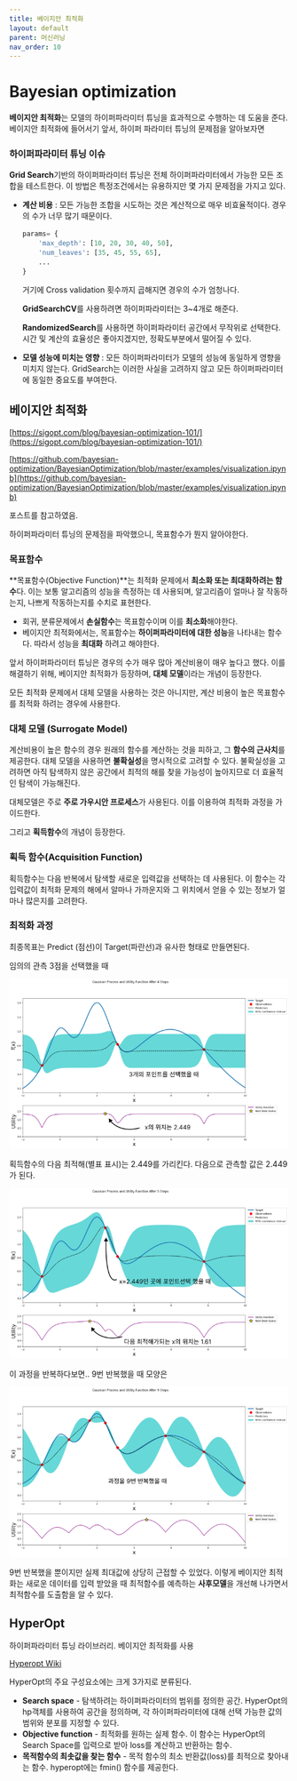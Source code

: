 ```yaml
---
title: 베이지안 최적화
layout: default
parent: 머신러닝
nav_order: 10
---
```


# Bayesian optimization

**베이지안 최적화**는 모델의 하이퍼파라미터 튜닝을 효과적으로 수행하는 데 도움을 준다. 베이지안 최적화에 들어서기 앞서, 하이퍼 파라미터 튜닝의 문제점을 알아보자면



### 하이퍼파라미터 튜닝 이슈

**Grid Search**기반의 하이퍼파라미터 튜닝은 전체 하이퍼파라미터에서 가능한 모든 조합을 테스트한다. 이 방법은 특정조건에서는 유용하지만 몇 가지 문제점을 가지고 있다.

* **계산 비용** : 모든 가능한 조합을 시도하는 것은 계산적으로 매우 비효율적이다. 경우의 수가 너무 많기 때문이다.

  ```python
  params= {
      'max_depth': [10, 20, 30, 40, 50],
      'num_leaves': [35, 45, 55, 65],
      ...
  }
  ```

  거기에 Cross validation 횟수까지 곱해지면 경우의 수가 엄청나다.

  **GridSearchCV**를 사용하려면 하이퍼파라미터는 3~4개로 해준다.

  **RandomizedSearch**를 사용하면 하이퍼파라미터 공간에서 무작위로 선택한다. 시간 및 계산의 효율성은 좋아지겠지만, 정확도부분에서 떨어질 수 있다.

* **모델 성능에 미치는 영향** : 모든 하이퍼파라미터가 모델의 성능에 동일하게 영향을 미치지 않는다. GridSearch는 이러한 사실을 고려하지 않고 모든 하이퍼파라미터에 동일한 중요도를 부여한다.



## 베이지안 최적화

[https://sigopt.com/blog/bayesian-optimization-101/](https://sigopt.com/blog/bayesian-optimization-101/) 

[https://github.com/bayesian-optimization/BayesianOptimization/blob/master/examples/visualization.ipynb](https://github.com/bayesian-optimization/BayesianOptimization/blob/master/examples/visualization.ipynb)

포스트를 참고하였음.

하이퍼파라미터 튜닝의 문제점을 파악했으니, 목표함수가 뭔지 알아야한다.



### 목표함수

**목표함수(Objective Function)**는 최적화 문제에서 **최소화 또는 최대화하려는 함수**다.  이는 보통 알고리즘의 성능을 측정하는 데 사용되며, 알고리즘이 얼마나 잘 작동하는지, 나쁘게 작동하는지를 수치로 표현한다.

* 회귀, 분류문제에서 **손실함수**는 목표함수이며 이를 **최소화**해야한다.
*  베이지안 최적화에서는, 목표함수는 **하이퍼파라미터에 대한 성능**을 나타내는 함수다. 따라서 성능을 **최대화** 하려고 해야한다.



앞서 하이퍼파라미터 튜닝은 경우의 수가 매우 많아 계산비용이 매우 높다고 했다. 이를 해결하기 위해, 베이지안 최적화가 등장하며,  **대체 모델**이라는 개념이 등장한다. 

모든 최적화 문제에서 대체 모델을 사용하는 것은 아니지만, 계산 비용이 높은 목표함수를 최적화 하려는 경우에 사용한다.



### 대체 모델 (Surrogate Model)

계산비용이 높은 함수의 경우 원래의 함수를 계산하는 것을 피하고, 그 **함수의 근사치**를 제공한다. 대체 모델을 사용하면 **불확실성**을 명시적으로 고려할 수 있다. 불확실성을 고려하면 아직 탐색하지 않은 공간에서 최적의 해를 찾을 가능성이 높아지므로 더 효율적인 탐색이 가능해진다. 

대체모델은 주로 **주로 가우시안 프로세스**가 사용된다. 이를 이용하여 최적화 과정을 가이드한다.



그리고 **획득함수**의 개념이 등장한다. 



### 획득 함수(Acquisition Function)

획득함수는 다음 반복에서 탐색할 새로운 입력값을 선택하는 데 사용된다. 이 함수는 각 입력값이 최적화 문제의 해에서 알마나 가까운지와 그 위치에서 얻을 수 있는 정보가 얼마나 많은지를 고려한다.





### 최적화 과정

최종목표는 Predict (점선)이 Target(파란선)과 유사한 형태로 만들면된다.



임의의 관측 3점을 선택했을 때

![](../../assets/images/ml/bayp3.png)

획득함수의 다음 최적해(별표 표시)는 2.449를 가리킨다. 다음으로 관측할 값은 2.449가 된다.



![](../../assets/images/ml/bayp4.png)



이 과정을 반복하다보면.. 9번 반복했을 때 모양은

![](../../assets/images/ml/bayp8.png)

9번 반복했을 뿐이지만 실제 최대값에 상당히 근접할 수 있었다. 이렇게 베이지안 최적화는 새로운 데이터를 입력 받았을 때 최적함수를 예측하는 **사후모델**을 개선해 나가면서 최적함수를 도출함을 알 수 있다. 



## HyperOpt

하이퍼파라미터 튜닝 라이브러리. 베이지안 최적화를 사용

[Hyperopt Wiki](https://github.com/hyperopt/hyperopt/wiki)



HyperOpt의 주요 구성요소에는 크게 3가지로 분류된다.

* **Search space** - 탐색하려는 하이퍼파라미터의 범위를 정의한 공간. HyperOpt의 hp객체를 사용하여 공간을 정의하며, 각 하이퍼파라미터에 대해 선택 가능한 값의 범위와 분포를 지정할 수 있다. 
* **Objective function** - 최적화를 원하는 실제 함수. 이 함수는 HyperOpt의 Search Space를 입력으로 받아 loss를 계산하고 반환하는 함수.
* **목적함수의 최솟값을 찾는 함수** - 목적 함수의 최소 반환값(loss)를 최적으로 찾아내는 함수. hyperopt에는 fmin() 함수를 제공한다.




